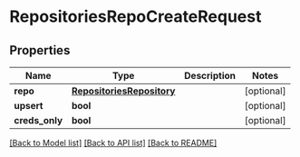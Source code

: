 # RepositoriesRepoCreateRequest

## Properties
Name | Type | Description | Notes
------------ | ------------- | ------------- | -------------
**repo** | [**RepositoriesRepository**](RepositoriesRepository.md) |  | [optional] 
**upsert** | **bool** |  | [optional] 
**creds_only** | **bool** |  | [optional] 

[[Back to Model list]](../README.md#documentation-for-models) [[Back to API list]](../README.md#documentation-for-api-endpoints) [[Back to README]](../README.md)

